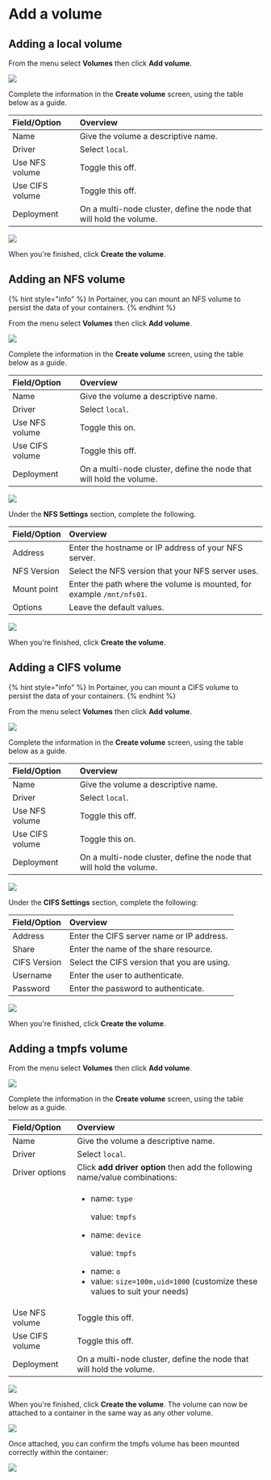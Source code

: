 # Add a volume

## Adding a local volume

From the menu select **Volumes** then click **Add volume**.

![](../../../.gitbook/assets/be-volumes-add-1.gif)

Complete the information in the **Create volume** screen, using the table below as a guide.

| Field/Option | Overview |
| :--- | :--- |
| Name | Give the volume a descriptive name. |
| Driver | Select `local`. |
| Use NFS volume | Toggle this off. |
| Use CIFS volume | Toggle this off. |
| Deployment | On a multi-node cluster, define the node that will hold the volume. |

![](../../../.gitbook/assets/volumes-add-2.png)

When you're finished, click **Create the volume**.

## Adding an NFS volume

{% hint style="info" %}
In Portainer, you can mount an NFS volume to persist the data of your containers.
{% endhint %}

From the menu select **Volumes** then click **Add volume**. 

![](../../../.gitbook/assets/be-volumes-add-1.gif)

Complete the information in the **Create volume** screen, using the table below as a guide.

| Field/Option | Overview |
| :--- | :--- |
| Name | Give the volume a descriptive name. |
| Driver | Select `local`. |
| Use NFS volume | Toggle this on. |
| Use CIFS volume | Toggle this off. |
| Deployment | On a multi-node cluster, define the node that will hold the volume. |

![](../../../.gitbook/assets/volumes-add-3.png)

Under the **NFS Settings** section, complete the following.

| Field/Option | Overview |
| :--- | :--- |
| Address | Enter the hostname or IP address of your NFS server. |
| NFS Version | Select the NFS version that your NFS server uses. |
| Mount point | Enter the path where the volume is mounted, for example `/mnt/nfs01`. |
| Options | Leave the default values. |

![](../../../.gitbook/assets/volumes-add-4.png)

When you're finished, click **Create the volume**.

## Adding a CIFS volume

{% hint style="info" %}
In Portainer, you can mount a CIFS volume to persist the data of your containers.
{% endhint %}

From the menu select **Volumes** then click **Add volume**.

![](../../../.gitbook/assets/be-volumes-add-1.gif)

Complete the information in the **Create volume** screen, using the table below as a guide.

| Field/Option | Overview |
| :--- | :--- |
| Name | Give the volume a descriptive name. |
| Driver | Select `local`. |
| Use NFS volume | Toggle this off. |
| Use CIFS volume | Toggle this on. |
| Deployment | On a multi-node cluster, define the node that will hold the volume. |

![](../../../.gitbook/assets/volumes-add-5.png)

Under the **CIFS Settings** section, complete the following:

| Field/Option | Overview |
| :--- | :--- |
| Address | Enter the CIFS server name or IP address. |
| Share | Enter the name of the share resource. |
| CIFS Version | Select the CIFS version that you are using. |
| Username | Enter the user to authenticate. |
| Password | Enter the password to authenticate. |

![](../../../.gitbook/assets/volumes-add-6.png)

When you're finished, click **Create the volume**.

## Adding a tmpfs volume

From the menu select **Volumes** then click **Add volume**. 

![](../../../.gitbook/assets/be-volumes-add-1.gif)

Complete the information in the **Create volume** screen, using the table below as a guide.

<table>
  <thead>
    <tr>
      <th style="text-align:left">Field/Option</th>
      <th style="text-align:left">Overview</th>
    </tr>
  </thead>
  <tbody>
    <tr>
      <td style="text-align:left">Name</td>
      <td style="text-align:left">Give the volume a descriptive name.</td>
    </tr>
    <tr>
      <td style="text-align:left">Driver</td>
      <td style="text-align:left">Select <code>local</code>.</td>
    </tr>
    <tr>
      <td style="text-align:left">Driver options</td>
      <td style="text-align:left">Click <b>add driver option</b> then add the following name/value combinations:</td>
    </tr>
    <tr>
      <td style="text-align:left"></td>
      <td style="text-align:left">
        <ul>
          <li>
            <p>name: <code>type</code>
            </p>
            <p>value: <code>tmpfs</code>
            </p>
          </li>
          <li>
            <p>name: <code>device</code>
            </p>
            <p>value: <code>tmpfs</code>
            </p>
          </li>
          <li>name: <code>o</code>
          </li>
          <li>value: <code>size=100m,uid=1000</code> (customize these values to suit your
            needs)</li>
        </ul>
      </td>
    </tr>
    <tr>
      <td style="text-align:left">Use NFS volume</td>
      <td style="text-align:left">Toggle this off.</td>
    </tr>
    <tr>
      <td style="text-align:left">Use CIFS volume</td>
      <td style="text-align:left">Toggle this off.</td>
    </tr>
    <tr>
      <td style="text-align:left">Deployment</td>
      <td style="text-align:left">On a multi-node cluster, define the node that will hold the volume.</td>
    </tr>
  </tbody>
</table>

![](../../../.gitbook/assets/volumes-add-7.png)

When you're finished, click **Create the volume**. The volume can now be attached to a container in the same way as any other volume.

![](../../../.gitbook/assets/volumes-add-8.png)

Once attached, you can confirm the tmpfs volume has been mounted correctly within the container:

![](../../../.gitbook/assets/volumes-add-9.png)



